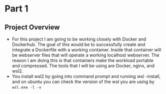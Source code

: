 # Part 1

## Project Overview

- For this project I am going to be working closely with Docker and Dockerhub. The goal of this would be to successfully create and integrate a Dockerfile with a working container. Inside that container will be webserver files that will operate a working localhost webserver. The reason I am doing this is that containers make the workload portable and compressed. The tools that I will be using are Docker, nginx, and wsl2.
- You install wsl2 by going into command prompt and running wsl -install, and on ubuntu you can check the version of the wsl you are using by `wsl.exe -l -v`
